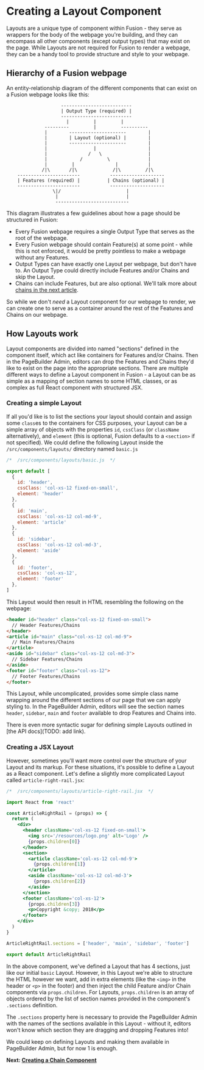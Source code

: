 # Creating a Layout Component

Layouts are a unique type of component within Fusion - they serve as wrappers for the body of the webpage you're building, and they can encompass all other components (except output types) that may exist on the page. While Layouts are not required for Fusion to render a webpage, they can be a handy tool to provide structure and style to your webpage.

## Hierarchy of a Fusion webpage

An entity-relationship diagram of the different components that can exist on a Fusion webpage looks like this:

```
                    --------------------------
                    | Output Type (required) |
                    --------------------------
                      |         |         |
              ---------         |         ----------
              |        ---------------------        |
              |        | Layout (optional) |        |
              |        ---------------------        |
              |                 |                   |
              |               /   \                 |
              |            /         \              |
              |         |               |           |
             /|\       /|\             /|\         /|\
    -----------------------           --------------------
    | Features (required) |          | Chains (optional) |
    -----------------------           --------------------
                 \|/                        |
                  |                         |
                  ---------------------------                        
```

This diagram illustrates a few guidelines about how a page should be structured in Fusion:

- Every Fusion webpage requires a single Output Type that serves as the root of the webpage.
- Every Fusion webpage should contain Feature(s) at some point - while this is not enforced, it would be pretty pointless to make a webpage without any Features.
- Output Types can have exactly one Layout per webpage, but don't have to. An Output Type could directly include Features and/or Chains and skip the Layout.
- Chains can include Features, but are also optional. We'll talk more about [chains in the next article](./creating-chain-component.md).

So while we don't *need* a Layout component for our webpage to render, we can create one to serve as a container around the rest of the Features and Chains on our webpage.

## How Layouts work

Layout components are divided into named "sections" defined in the component itself, which act like containers for Features and/or Chains. Then in the PageBuilder Admin, editors can drop the Features and Chains they'd like to exist on the page into the appropriate sections. There are multiple different ways to define a Layout component in Fusion - a Layout can be as simple as a mapping of section names to some HTML classes, or as complex as full React component with structured JSX.

### Creating a simple Layout

If all you'd like is to list the sections your layout should contain and assign some `class`es to the containers for CSS purposes, your Layout can be a simple array of objects with the properties `id`, `cssClass` (or `className` alternatively), and `element` (this is optional, Fusion defaults to a `<section>` if not specified). We could define the following Layout inside the `/src/components/layouts/` directory named `basic.js`

```js
/*  /src/components/layouts/basic.js  */

export default [
  {
    id: 'header',
    cssClass: 'col-xs-12 fixed-on-small',
    element: 'header'
  },
  {
    id: 'main',
    cssClass: 'col-xs-12 col-md-9',
    element: 'article'
  },
  {
    id: 'sidebar',
    cssClass: 'col-xs-12 col-md-3',
    element: 'aside'
  },
  {
    id: 'footer',
    cssClass: 'col-xs-12',
    element: 'footer'
  },
]
```

This Layout would then result in HTML resembling the following on the webpage:

```html
<header id="header" class="col-xs-12 fixed-on-small">
  // Header Features/Chains
</header>
<article id="main" class="col-xs-12 col-md-9">
  // Main Features/Chains
</article>
<aside id="sidebar" class="col-xs-12 col-md-3">
  // Sidebar Features/Chains
</aside>
<footer id="footer" class="col-xs-12">
  // Footer Features/Chains
</footer>
```

This Layout, while uncomplicated, provides some simple class name wrapping around the different sections of our page that we can apply styling to. In the PageBuilder Admin, editors will see the section names `header`, `sidebar`, `main` and `footer` available to drop Features and Chains into.

There is even more syntactic sugar for defining simple Layouts outlined in [the API docs](TODO: add link). 

### Creating a JSX Layout

However, sometimes you'll want more control over the structure of your Layout and its markup. For these situations, it's possible to define a Layout as a React component. Let's define a slightly more complicated Layout called `article-right-rail.jsx`:

```jsx
/*  /src/components/layouts/article-right-rail.jsx  */

import React from 'react'

const ArticleRightRail = (props) => {
  return (
    <div>
      <header className='col-xs-12 fixed-on-small'>
        <img src='/resources/logo.png' alt='Logo' />
        {props.children[0]}
      </header>
      <section>
        <article className='col-xs-12 col-md-9'>
          {props.children[1]}
        </article>
        <aside className='col-xs-12 col-md-3'>
          {props.children[2]}
        </aside>
      </section>
      <footer className='col-xs-12'>
        {props.children[3]}
        <p>Copyright &copy; 2018</p>
      </footer>
    </div>
  )
}

ArticleRightRail.sections = ['header', 'main', 'sidebar', 'footer']

export default ArticleRightRail
```

In the above component, we've defined a Layout that has 4 sections, just like our initial `basic` Layout. However, in this Layout we're able to structure the HTML however we want, add in extra elements (like the `<img>` in the header or `<p>` in the footer) and then inject the child Feature and/or Chain components via `props.children`. For Layouts, `props.children` is an array of objects ordered by the list of section names provided in the component's `.sections` definition.

The `.sections` property here is necessary to provide the PageBuilder Admin with the names of the sections available in this Layout - without it, editors won't know which section they are dragging and dropping Features into!  

We could keep on defining Layouts and making them available in PageBuilder Admin, but for now 1 is enough.

**Next: [Creating a Chain Component](./creating-chain-component.md)**
